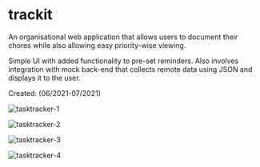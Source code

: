 # trackit
An organisational web application that allows users to document their chores while also allowing easy priority-wise viewing.

Simple UI with added functionality to pre-set reminders. Also involves integration with mock back-end that collects remote data using JSON and displays it to the user.

Created: (06/2021-07/2021)

![tasktracker-1](https://user-images.githubusercontent.com/80972100/125578353-4374d36e-912b-4f71-a9f5-1e774566ba6b.PNG)

![tasktracker-2](https://user-images.githubusercontent.com/80972100/125578364-5a785696-e7d0-4ee8-86ee-5c3c6eacf7e3.PNG)

![tasktracker-3](https://user-images.githubusercontent.com/80972100/125578384-9adc34c8-655f-44d4-8656-1bab8b40e75a.PNG)

![tasktracker-4](https://user-images.githubusercontent.com/80972100/125578399-024a3172-6d02-41a4-9742-b8dda4fbe225.PNG)

